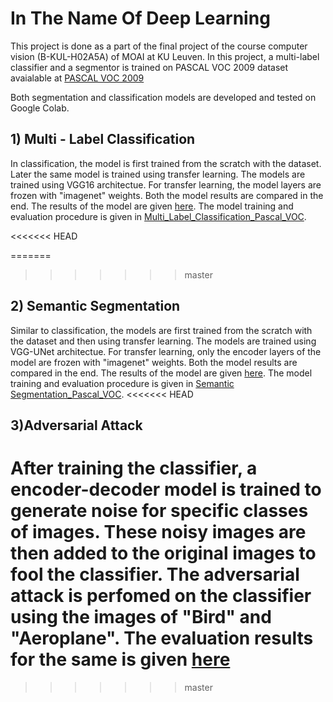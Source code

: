 # In The Name Of Deep Learning
This project is done as a part of the final project of the course computer vision (B-KUL-H02A5A) of MOAI at KU Leuven.
In this project, a multi-label classifier and a segmentor is trained on PASCAL VOC 2009 dataset avaialable at [PASCAL VOC 2009](http://host.robots.ox.ac.uk/pascal/VOC/voc2009/VOCtrainval_11-May-2009.tar)

Both segmentation and classification models are developed and tested on Google Colab. 

## 1) Multi - Label Classification
In classification, the model is first trained from the scratch with the dataset. Later the same model is trained using transfer learning.
The models are trained using VGG16 architectue. For transfer learning, the model layers are frozen with "imagenet" weights. Both the model results are compared in the end. The results of the model are given [here](Image_Classification/README.md). The model training and evaluation procedure is given in [Multi_Label_Classification_Pascal_VOC](Image_Classification/Multi_Label_Classification_Pascal_VOC.ipynb).

<<<<<<< HEAD

=======
>>>>>>> master
## 2) Semantic Segmentation 
Similar to classification, the models are first trained from the scratch with the dataset and then using transfer learning.
The models are trained using VGG-UNet architectue. For transfer learning, only the encoder layers of the model are frozen with "imagenet" weights. 
Both the model results are compared in the end. The results of the model are given [here](Image_Segmentation/README.md). The model training and evaluation procedure is given in [Semantic Segmentation_Pascal_VOC](Image_Segmentation/Segmentation_Pascal_VOC.ipynb).
<<<<<<< HEAD

## 3)Adversarial Attack

After training the classifier, a encoder-decoder model is trained to generate noise for specific classes of images. These noisy images are then added to the original images to fool the classifier. The adversarial attack is perfomed on the classifier using the images of **"Bird"** and **"Aeroplane"**. The evaluation results for the same is given [here](Image_Classification/README.md)
=======
>>>>>>> master
